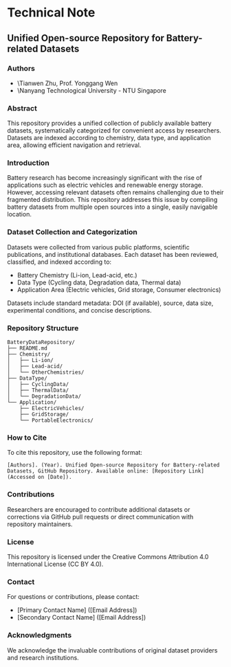 # Technical Note

## Unified Open-source Repository for Battery-related Datasets

### Authors

* \Tianwen Zhu, Prof. Yonggang Wen
* \Nanyang Technological University - NTU Singapore

### Abstract

This repository provides a unified collection of publicly available battery datasets, systematically categorized for convenient access by researchers. Datasets are indexed according to chemistry, data type, and application area, allowing efficient navigation and retrieval.

### Introduction

Battery research has become increasingly significant with the rise of applications such as electric vehicles and renewable energy storage. However, accessing relevant datasets often remains challenging due to their fragmented distribution. This repository addresses this issue by compiling battery datasets from multiple open sources into a single, easily navigable location.

### Dataset Collection and Categorization

Datasets were collected from various public platforms, scientific publications, and institutional databases. Each dataset has been reviewed, classified, and indexed according to:

* Battery Chemistry (Li-ion, Lead-acid, etc.)
* Data Type (Cycling data, Degradation data, Thermal data)
* Application Area (Electric vehicles, Grid storage, Consumer electronics)

Datasets include standard metadata: DOI (if available), source, data size, experimental conditions, and concise descriptions.

### Repository Structure

```
BatteryDataRepository/
├── README.md
├── Chemistry/
│   ├── Li-ion/
│   ├── Lead-acid/
│   └── OtherChemistries/
├── DataType/
│   ├── CyclingData/
│   ├── ThermalData/
│   └── DegradationData/
└── Application/
    ├── ElectricVehicles/
    ├── GridStorage/
    └── PortableElectronics/
```

### How to Cite

To cite this repository, use the following format:

```
[Authors]. (Year). Unified Open-source Repository for Battery-related Datasets, GitHub Repository. Available online: [Repository Link] (Accessed on [Date]).
```

### Contributions

Researchers are encouraged to contribute additional datasets or corrections via GitHub pull requests or direct communication with repository maintainers.

### License

This repository is licensed under the Creative Commons Attribution 4.0 International License (CC BY 4.0).

### Contact

For questions or contributions, please contact:

* \[Primary Contact Name] (\[Email Address])
* \[Secondary Contact Name] (\[Email Address])

### Acknowledgments

We acknowledge the invaluable contributions of original dataset providers and research institutions.
